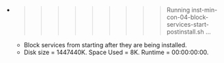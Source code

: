 * >>>>>>>>> Running inst-min-con-04-block-services-start-postinstall.sh ...
  * Block services from starting after they are being installed.
  * Disk size = 1447440K. Space Used = 8K. Runtime = 00:00:00:00.
